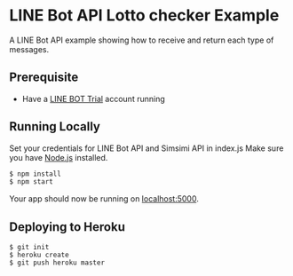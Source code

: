 # LINE Bot API Lotto checker Example

A LINE Bot API example showing how to receive and return each type of messages.

## Prerequisite
- Have a [LINE BOT Trial](https://developers.line.me/bot-api/overview) account running 

## Running Locally

Set your credentials for LINE Bot API and Simsimi API in index.js
Make sure you have [Node.js](http://nodejs.org/) installed.

```sh
$ npm install
$ npm start
```

Your app should now be running on [localhost:5000](http://localhost:5000/).

## Deploying to Heroku

```
$ git init
$ heroku create
$ git push heroku master
```
